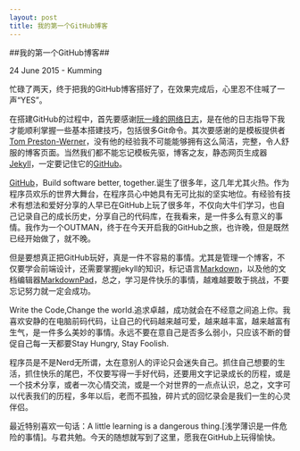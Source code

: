 ```yaml
---
layout: post
title: 我的第一个GitHub博客
---
```

##我的第一个GitHub博客##
<p class="meta">24 June 2015 - Kumming</p>
忙碌了两天，终于把我的GitHub博客搭好了，在效果完成后，心里忍不住喊了一声“YES”。

在搭建GitHub的过程中，首先要感谢[阮一峰的网络日志](http://www.ruanyifeng.com/blog/2012/08/blogging_with_jekyll.html)，是在他的日志指导下我才能顺利掌握一些基本搭建技巧，包括很多Git命令。其次要感谢的是模板提供者[Tom Preston-Werner](https://github.com/mojombo/)，没有他的经验我不可能能够拥有这么简洁，完整，令人舒服的博客页面。当然我们都不能忘记模板先驱，博客之友，静态网页生成器[Jekyll](http://jekyll.bootcss.com/)，一定要记住它的[GitHub](https://github.com/jekyll/jekyll/)。

[GitHub](https://github.com/)，Build software better, together.诞生了很多年，这几年尤其火热。作为程序员欢乐的世界大舞台，在程序员心中她具有无可比拟的坚实地位。有经验有技术有想法和爱好分享的人早已在GitHub上玩了很多年，不仅向大牛们学习，也自己记录自己的成长历史，分享自己的代码库，在我看来，是一件多么有意义的事情。我作为一个OUTMAN，终于在今天开启我的GitHub之旅，也许晚，但是既然已经开始做了，就不晚。

但是要想真正把GitHub玩好，真是一件不容易的事情。尤其是管理一个博客，不仅要学会前端设计，还需要掌握jekyll的知识，标记语言[Markdown](http://baike.baidu.com/link?url=LBEhOTuIP0Fxz4iGR6A7kM9gup4UFIZimszqf-0jUkdyrIrMhQWXF5sZL0ScmqvmEADN8DuLVLWnY3QeU6fSYa)，以及他的文档编辑器[MarkdownPad](http://markdownpad.com/)，总之，学习是件快乐的事情，越难越要敢于挑战，不要忘记努力就一定会成功。

Write the Code,Change the world.追求卓越，成功就会在不经意之间追上你。我喜欢安静的在电脑前码代码，让自己的代码越来越可爱，越来越丰富，越来越富有生气，是一件多么美妙的事情。永远不要在意自己是否多么弱小，只应该不断的督促自己每一天都要Stay Hungry, Stay Foolish.

程序员是不是Nerd无所谓，太在意别人的评论只会迷失自己。抓住自己想要的生活，抓住快乐的尾巴，不仅要写得一手好代码，还要用文字记录成长的历程，或是一个技术分享，或者一次心情交流，或是一个对世界的一点点认识，总之，文字可以代表我们的历程，多年以后，老而不孤独，碎片式的回忆录会是我们一生的心灵伴侣。

最近特别喜欢一句话：A little learning is a dangerous thing.[浅学薄识是一件危险的事情]。与君共勉。今天的随想就写到了这里，愿我在GitHub上玩得愉快。